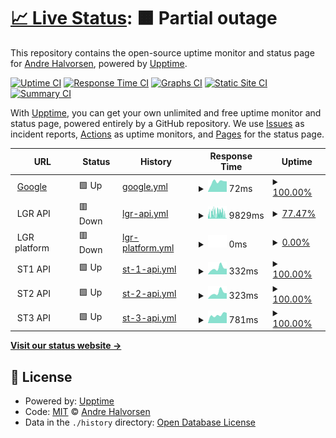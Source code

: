 # [📈 Live Status](https://demo.upptime.js.org): <!--live status--> **🟧 Partial outage**

This repository contains the open-source uptime monitor and status page for [Andre Halvorsen](https://demo.upptime.js.org), powered by [Upptime](https://github.com/upptime/upptime).

[![Uptime CI](https://github.com/Adathor/upptime/workflows/Uptime%20CI/badge.svg)](https://github.com/Adathor/upptime/actions?query=workflow%3A%22Uptime+CI%22)
[![Response Time CI](https://github.com/Adathor/upptime/workflows/Response%20Time%20CI/badge.svg)](https://github.com/Adathor/upptime/actions?query=workflow%3A%22Response+Time+CI%22)
[![Graphs CI](https://github.com/Adathor/upptime/workflows/Graphs%20CI/badge.svg)](https://github.com/Adathor/upptime/actions?query=workflow%3A%22Graphs+CI%22)
[![Static Site CI](https://github.com/Adathor/upptime/workflows/Static%20Site%20CI/badge.svg)](https://github.com/Adathor/upptime/actions?query=workflow%3A%22Static+Site+CI%22)
[![Summary CI](https://github.com/Adathor/upptime/workflows/Summary%20CI/badge.svg)](https://github.com/Adathor/upptime/actions?query=workflow%3A%22Summary+CI%22)

With [Upptime](https://upptime.js.org), you can get your own unlimited and free uptime monitor and status page, powered entirely by a GitHub repository. We use [Issues](https://github.com/Adathor/upptime/issues) as incident reports, [Actions](https://github.com/Adathor/upptime/actions) as uptime monitors, and [Pages](https://demo.upptime.js.org) for the status page.

<!--start: status pages-->
<!-- This summary is generated by Upptime (https://github.com/upptime/upptime) -->
<!-- Do not edit this manually, your changes will be overwritten -->
<!-- prettier-ignore -->
| URL | Status | History | Response Time | Uptime |
| --- | ------ | ------- | ------------- | ------ |
| <img alt="" src="https://favicons.githubusercontent.com/www.google.com" height="13"> [Google](https://www.google.com) | 🟩 Up | [google.yml](https://github.com/apinter/furry-octo-engine/commits/HEAD/history/google.yml) | <details><summary><img alt="Response time graph" src="./graphs/google/response-time-week.png" height="20"> 72ms</summary><br><a href="https://apinter.github.io/furry-octo-engine/history/google"><img alt="Response time 119" src="https://img.shields.io/endpoint?url=https%3A%2F%2Fraw.githubusercontent.com%2Fapinter%2Ffurry-octo-engine%2FHEAD%2Fapi%2Fgoogle%2Fresponse-time.json"></a><br><a href="https://apinter.github.io/furry-octo-engine/history/google"><img alt="24-hour response time 74" src="https://img.shields.io/endpoint?url=https%3A%2F%2Fraw.githubusercontent.com%2Fapinter%2Ffurry-octo-engine%2FHEAD%2Fapi%2Fgoogle%2Fresponse-time-day.json"></a><br><a href="https://apinter.github.io/furry-octo-engine/history/google"><img alt="7-day response time 72" src="https://img.shields.io/endpoint?url=https%3A%2F%2Fraw.githubusercontent.com%2Fapinter%2Ffurry-octo-engine%2FHEAD%2Fapi%2Fgoogle%2Fresponse-time-week.json"></a><br><a href="https://apinter.github.io/furry-octo-engine/history/google"><img alt="30-day response time 80" src="https://img.shields.io/endpoint?url=https%3A%2F%2Fraw.githubusercontent.com%2Fapinter%2Ffurry-octo-engine%2FHEAD%2Fapi%2Fgoogle%2Fresponse-time-month.json"></a><br><a href="https://apinter.github.io/furry-octo-engine/history/google"><img alt="1-year response time 119" src="https://img.shields.io/endpoint?url=https%3A%2F%2Fraw.githubusercontent.com%2Fapinter%2Ffurry-octo-engine%2FHEAD%2Fapi%2Fgoogle%2Fresponse-time-year.json"></a></details> | <details><summary><a href="https://apinter.github.io/furry-octo-engine/history/google">100.00%</a></summary><a href="https://apinter.github.io/furry-octo-engine/history/google"><img alt="All-time uptime 100.00%" src="https://img.shields.io/endpoint?url=https%3A%2F%2Fraw.githubusercontent.com%2Fapinter%2Ffurry-octo-engine%2FHEAD%2Fapi%2Fgoogle%2Fuptime.json"></a><br><a href="https://apinter.github.io/furry-octo-engine/history/google"><img alt="24-hour uptime 100.00%" src="https://img.shields.io/endpoint?url=https%3A%2F%2Fraw.githubusercontent.com%2Fapinter%2Ffurry-octo-engine%2FHEAD%2Fapi%2Fgoogle%2Fuptime-day.json"></a><br><a href="https://apinter.github.io/furry-octo-engine/history/google"><img alt="7-day uptime 100.00%" src="https://img.shields.io/endpoint?url=https%3A%2F%2Fraw.githubusercontent.com%2Fapinter%2Ffurry-octo-engine%2FHEAD%2Fapi%2Fgoogle%2Fuptime-week.json"></a><br><a href="https://apinter.github.io/furry-octo-engine/history/google"><img alt="30-day uptime 100.00%" src="https://img.shields.io/endpoint?url=https%3A%2F%2Fraw.githubusercontent.com%2Fapinter%2Ffurry-octo-engine%2FHEAD%2Fapi%2Fgoogle%2Fuptime-month.json"></a><br><a href="https://apinter.github.io/furry-octo-engine/history/google"><img alt="1-year uptime 100.00%" src="https://img.shields.io/endpoint?url=https%3A%2F%2Fraw.githubusercontent.com%2Fapinter%2Ffurry-octo-engine%2FHEAD%2Fapi%2Fgoogle%2Fuptime-year.json"></a></details>
| <img alt="" src="https://favicons.githubusercontent.com/null" height="13"> LGR API | 🟥 Down | [lgr-api.yml](https://github.com/apinter/furry-octo-engine/commits/HEAD/history/lgr-api.yml) | <details><summary><img alt="Response time graph" src="./graphs/lgr-api/response-time-week.png" height="20"> 9829ms</summary><br><a href="https://apinter.github.io/furry-octo-engine/history/lgr-api"><img alt="Response time 3116" src="https://img.shields.io/endpoint?url=https%3A%2F%2Fraw.githubusercontent.com%2Fapinter%2Ffurry-octo-engine%2FHEAD%2Fapi%2Flgr-api%2Fresponse-time.json"></a><br><a href="https://apinter.github.io/furry-octo-engine/history/lgr-api"><img alt="24-hour response time 973" src="https://img.shields.io/endpoint?url=https%3A%2F%2Fraw.githubusercontent.com%2Fapinter%2Ffurry-octo-engine%2FHEAD%2Fapi%2Flgr-api%2Fresponse-time-day.json"></a><br><a href="https://apinter.github.io/furry-octo-engine/history/lgr-api"><img alt="7-day response time 9829" src="https://img.shields.io/endpoint?url=https%3A%2F%2Fraw.githubusercontent.com%2Fapinter%2Ffurry-octo-engine%2FHEAD%2Fapi%2Flgr-api%2Fresponse-time-week.json"></a><br><a href="https://apinter.github.io/furry-octo-engine/history/lgr-api"><img alt="30-day response time 6645" src="https://img.shields.io/endpoint?url=https%3A%2F%2Fraw.githubusercontent.com%2Fapinter%2Ffurry-octo-engine%2FHEAD%2Fapi%2Flgr-api%2Fresponse-time-month.json"></a><br><a href="https://apinter.github.io/furry-octo-engine/history/lgr-api"><img alt="1-year response time 3116" src="https://img.shields.io/endpoint?url=https%3A%2F%2Fraw.githubusercontent.com%2Fapinter%2Ffurry-octo-engine%2FHEAD%2Fapi%2Flgr-api%2Fresponse-time-year.json"></a></details> | <details><summary><a href="https://apinter.github.io/furry-octo-engine/history/lgr-api">77.47%</a></summary><a href="https://apinter.github.io/furry-octo-engine/history/lgr-api"><img alt="All-time uptime 99.01%" src="https://img.shields.io/endpoint?url=https%3A%2F%2Fraw.githubusercontent.com%2Fapinter%2Ffurry-octo-engine%2FHEAD%2Fapi%2Flgr-api%2Fuptime.json"></a><br><a href="https://apinter.github.io/furry-octo-engine/history/lgr-api"><img alt="24-hour uptime 96.34%" src="https://img.shields.io/endpoint?url=https%3A%2F%2Fraw.githubusercontent.com%2Fapinter%2Ffurry-octo-engine%2FHEAD%2Fapi%2Flgr-api%2Fuptime-day.json"></a><br><a href="https://apinter.github.io/furry-octo-engine/history/lgr-api"><img alt="7-day uptime 77.47%" src="https://img.shields.io/endpoint?url=https%3A%2F%2Fraw.githubusercontent.com%2Fapinter%2Ffurry-octo-engine%2FHEAD%2Fapi%2Flgr-api%2Fuptime-week.json"></a><br><a href="https://apinter.github.io/furry-octo-engine/history/lgr-api"><img alt="30-day uptime 89.41%" src="https://img.shields.io/endpoint?url=https%3A%2F%2Fraw.githubusercontent.com%2Fapinter%2Ffurry-octo-engine%2FHEAD%2Fapi%2Flgr-api%2Fuptime-month.json"></a><br><a href="https://apinter.github.io/furry-octo-engine/history/lgr-api"><img alt="1-year uptime 99.01%" src="https://img.shields.io/endpoint?url=https%3A%2F%2Fraw.githubusercontent.com%2Fapinter%2Ffurry-octo-engine%2FHEAD%2Fapi%2Flgr-api%2Fuptime-year.json"></a></details>
| <img alt="" src="https://favicons.githubusercontent.com/null" height="13"> LGR platform | 🟥 Down | [lgr-platform.yml](https://github.com/apinter/furry-octo-engine/commits/HEAD/history/lgr-platform.yml) | <details><summary><img alt="Response time graph" src="./graphs/lgr-platform/response-time-week.png" height="20"> 0ms</summary><br><a href="https://apinter.github.io/furry-octo-engine/history/lgr-platform"><img alt="Response time 953" src="https://img.shields.io/endpoint?url=https%3A%2F%2Fraw.githubusercontent.com%2Fapinter%2Ffurry-octo-engine%2FHEAD%2Fapi%2Flgr-platform%2Fresponse-time.json"></a><br><a href="https://apinter.github.io/furry-octo-engine/history/lgr-platform"><img alt="24-hour response time 0" src="https://img.shields.io/endpoint?url=https%3A%2F%2Fraw.githubusercontent.com%2Fapinter%2Ffurry-octo-engine%2FHEAD%2Fapi%2Flgr-platform%2Fresponse-time-day.json"></a><br><a href="https://apinter.github.io/furry-octo-engine/history/lgr-platform"><img alt="7-day response time 0" src="https://img.shields.io/endpoint?url=https%3A%2F%2Fraw.githubusercontent.com%2Fapinter%2Ffurry-octo-engine%2FHEAD%2Fapi%2Flgr-platform%2Fresponse-time-week.json"></a><br><a href="https://apinter.github.io/furry-octo-engine/history/lgr-platform"><img alt="30-day response time 0" src="https://img.shields.io/endpoint?url=https%3A%2F%2Fraw.githubusercontent.com%2Fapinter%2Ffurry-octo-engine%2FHEAD%2Fapi%2Flgr-platform%2Fresponse-time-month.json"></a><br><a href="https://apinter.github.io/furry-octo-engine/history/lgr-platform"><img alt="1-year response time 953" src="https://img.shields.io/endpoint?url=https%3A%2F%2Fraw.githubusercontent.com%2Fapinter%2Ffurry-octo-engine%2FHEAD%2Fapi%2Flgr-platform%2Fresponse-time-year.json"></a></details> | <details><summary><a href="https://apinter.github.io/furry-octo-engine/history/lgr-platform">0.00%</a></summary><a href="https://apinter.github.io/furry-octo-engine/history/lgr-platform"><img alt="All-time uptime 54.20%" src="https://img.shields.io/endpoint?url=https%3A%2F%2Fraw.githubusercontent.com%2Fapinter%2Ffurry-octo-engine%2FHEAD%2Fapi%2Flgr-platform%2Fuptime.json"></a><br><a href="https://apinter.github.io/furry-octo-engine/history/lgr-platform"><img alt="24-hour uptime 0.00%" src="https://img.shields.io/endpoint?url=https%3A%2F%2Fraw.githubusercontent.com%2Fapinter%2Ffurry-octo-engine%2FHEAD%2Fapi%2Flgr-platform%2Fuptime-day.json"></a><br><a href="https://apinter.github.io/furry-octo-engine/history/lgr-platform"><img alt="7-day uptime 0.00%" src="https://img.shields.io/endpoint?url=https%3A%2F%2Fraw.githubusercontent.com%2Fapinter%2Ffurry-octo-engine%2FHEAD%2Fapi%2Flgr-platform%2Fuptime-week.json"></a><br><a href="https://apinter.github.io/furry-octo-engine/history/lgr-platform"><img alt="30-day uptime 0.00%" src="https://img.shields.io/endpoint?url=https%3A%2F%2Fraw.githubusercontent.com%2Fapinter%2Ffurry-octo-engine%2FHEAD%2Fapi%2Flgr-platform%2Fuptime-month.json"></a><br><a href="https://apinter.github.io/furry-octo-engine/history/lgr-platform"><img alt="1-year uptime 54.20%" src="https://img.shields.io/endpoint?url=https%3A%2F%2Fraw.githubusercontent.com%2Fapinter%2Ffurry-octo-engine%2FHEAD%2Fapi%2Flgr-platform%2Fuptime-year.json"></a></details>
| <img alt="" src="https://favicons.githubusercontent.com/null" height="13"> ST1 API | 🟩 Up | [st-1-api.yml](https://github.com/apinter/furry-octo-engine/commits/HEAD/history/st-1-api.yml) | <details><summary><img alt="Response time graph" src="./graphs/st-1-api/response-time-week.png" height="20"> 332ms</summary><br><a href="https://apinter.github.io/furry-octo-engine/history/st-1-api"><img alt="Response time 418" src="https://img.shields.io/endpoint?url=https%3A%2F%2Fraw.githubusercontent.com%2Fapinter%2Ffurry-octo-engine%2FHEAD%2Fapi%2Fst-1-api%2Fresponse-time.json"></a><br><a href="https://apinter.github.io/furry-octo-engine/history/st-1-api"><img alt="24-hour response time 303" src="https://img.shields.io/endpoint?url=https%3A%2F%2Fraw.githubusercontent.com%2Fapinter%2Ffurry-octo-engine%2FHEAD%2Fapi%2Fst-1-api%2Fresponse-time-day.json"></a><br><a href="https://apinter.github.io/furry-octo-engine/history/st-1-api"><img alt="7-day response time 332" src="https://img.shields.io/endpoint?url=https%3A%2F%2Fraw.githubusercontent.com%2Fapinter%2Ffurry-octo-engine%2FHEAD%2Fapi%2Fst-1-api%2Fresponse-time-week.json"></a><br><a href="https://apinter.github.io/furry-octo-engine/history/st-1-api"><img alt="30-day response time 334" src="https://img.shields.io/endpoint?url=https%3A%2F%2Fraw.githubusercontent.com%2Fapinter%2Ffurry-octo-engine%2FHEAD%2Fapi%2Fst-1-api%2Fresponse-time-month.json"></a><br><a href="https://apinter.github.io/furry-octo-engine/history/st-1-api"><img alt="1-year response time 418" src="https://img.shields.io/endpoint?url=https%3A%2F%2Fraw.githubusercontent.com%2Fapinter%2Ffurry-octo-engine%2FHEAD%2Fapi%2Fst-1-api%2Fresponse-time-year.json"></a></details> | <details><summary><a href="https://apinter.github.io/furry-octo-engine/history/st-1-api">100.00%</a></summary><a href="https://apinter.github.io/furry-octo-engine/history/st-1-api"><img alt="All-time uptime 100.00%" src="https://img.shields.io/endpoint?url=https%3A%2F%2Fraw.githubusercontent.com%2Fapinter%2Ffurry-octo-engine%2FHEAD%2Fapi%2Fst-1-api%2Fuptime.json"></a><br><a href="https://apinter.github.io/furry-octo-engine/history/st-1-api"><img alt="24-hour uptime 100.00%" src="https://img.shields.io/endpoint?url=https%3A%2F%2Fraw.githubusercontent.com%2Fapinter%2Ffurry-octo-engine%2FHEAD%2Fapi%2Fst-1-api%2Fuptime-day.json"></a><br><a href="https://apinter.github.io/furry-octo-engine/history/st-1-api"><img alt="7-day uptime 100.00%" src="https://img.shields.io/endpoint?url=https%3A%2F%2Fraw.githubusercontent.com%2Fapinter%2Ffurry-octo-engine%2FHEAD%2Fapi%2Fst-1-api%2Fuptime-week.json"></a><br><a href="https://apinter.github.io/furry-octo-engine/history/st-1-api"><img alt="30-day uptime 100.00%" src="https://img.shields.io/endpoint?url=https%3A%2F%2Fraw.githubusercontent.com%2Fapinter%2Ffurry-octo-engine%2FHEAD%2Fapi%2Fst-1-api%2Fuptime-month.json"></a><br><a href="https://apinter.github.io/furry-octo-engine/history/st-1-api"><img alt="1-year uptime 100.00%" src="https://img.shields.io/endpoint?url=https%3A%2F%2Fraw.githubusercontent.com%2Fapinter%2Ffurry-octo-engine%2FHEAD%2Fapi%2Fst-1-api%2Fuptime-year.json"></a></details>
| <img alt="" src="https://favicons.githubusercontent.com/null" height="13"> ST2 API | 🟩 Up | [st-2-api.yml](https://github.com/apinter/furry-octo-engine/commits/HEAD/history/st-2-api.yml) | <details><summary><img alt="Response time graph" src="./graphs/st-2-api/response-time-week.png" height="20"> 323ms</summary><br><a href="https://apinter.github.io/furry-octo-engine/history/st-2-api"><img alt="Response time 404" src="https://img.shields.io/endpoint?url=https%3A%2F%2Fraw.githubusercontent.com%2Fapinter%2Ffurry-octo-engine%2FHEAD%2Fapi%2Fst-2-api%2Fresponse-time.json"></a><br><a href="https://apinter.github.io/furry-octo-engine/history/st-2-api"><img alt="24-hour response time 298" src="https://img.shields.io/endpoint?url=https%3A%2F%2Fraw.githubusercontent.com%2Fapinter%2Ffurry-octo-engine%2FHEAD%2Fapi%2Fst-2-api%2Fresponse-time-day.json"></a><br><a href="https://apinter.github.io/furry-octo-engine/history/st-2-api"><img alt="7-day response time 323" src="https://img.shields.io/endpoint?url=https%3A%2F%2Fraw.githubusercontent.com%2Fapinter%2Ffurry-octo-engine%2FHEAD%2Fapi%2Fst-2-api%2Fresponse-time-week.json"></a><br><a href="https://apinter.github.io/furry-octo-engine/history/st-2-api"><img alt="30-day response time 348" src="https://img.shields.io/endpoint?url=https%3A%2F%2Fraw.githubusercontent.com%2Fapinter%2Ffurry-octo-engine%2FHEAD%2Fapi%2Fst-2-api%2Fresponse-time-month.json"></a><br><a href="https://apinter.github.io/furry-octo-engine/history/st-2-api"><img alt="1-year response time 404" src="https://img.shields.io/endpoint?url=https%3A%2F%2Fraw.githubusercontent.com%2Fapinter%2Ffurry-octo-engine%2FHEAD%2Fapi%2Fst-2-api%2Fresponse-time-year.json"></a></details> | <details><summary><a href="https://apinter.github.io/furry-octo-engine/history/st-2-api">100.00%</a></summary><a href="https://apinter.github.io/furry-octo-engine/history/st-2-api"><img alt="All-time uptime 100.00%" src="https://img.shields.io/endpoint?url=https%3A%2F%2Fraw.githubusercontent.com%2Fapinter%2Ffurry-octo-engine%2FHEAD%2Fapi%2Fst-2-api%2Fuptime.json"></a><br><a href="https://apinter.github.io/furry-octo-engine/history/st-2-api"><img alt="24-hour uptime 100.00%" src="https://img.shields.io/endpoint?url=https%3A%2F%2Fraw.githubusercontent.com%2Fapinter%2Ffurry-octo-engine%2FHEAD%2Fapi%2Fst-2-api%2Fuptime-day.json"></a><br><a href="https://apinter.github.io/furry-octo-engine/history/st-2-api"><img alt="7-day uptime 100.00%" src="https://img.shields.io/endpoint?url=https%3A%2F%2Fraw.githubusercontent.com%2Fapinter%2Ffurry-octo-engine%2FHEAD%2Fapi%2Fst-2-api%2Fuptime-week.json"></a><br><a href="https://apinter.github.io/furry-octo-engine/history/st-2-api"><img alt="30-day uptime 100.00%" src="https://img.shields.io/endpoint?url=https%3A%2F%2Fraw.githubusercontent.com%2Fapinter%2Ffurry-octo-engine%2FHEAD%2Fapi%2Fst-2-api%2Fuptime-month.json"></a><br><a href="https://apinter.github.io/furry-octo-engine/history/st-2-api"><img alt="1-year uptime 100.00%" src="https://img.shields.io/endpoint?url=https%3A%2F%2Fraw.githubusercontent.com%2Fapinter%2Ffurry-octo-engine%2FHEAD%2Fapi%2Fst-2-api%2Fuptime-year.json"></a></details>
| <img alt="" src="https://favicons.githubusercontent.com/null" height="13"> ST3 API | 🟩 Up | [st-3-api.yml](https://github.com/apinter/furry-octo-engine/commits/HEAD/history/st-3-api.yml) | <details><summary><img alt="Response time graph" src="./graphs/st-3-api/response-time-week.png" height="20"> 781ms</summary><br><a href="https://apinter.github.io/furry-octo-engine/history/st-3-api"><img alt="Response time 950" src="https://img.shields.io/endpoint?url=https%3A%2F%2Fraw.githubusercontent.com%2Fapinter%2Ffurry-octo-engine%2FHEAD%2Fapi%2Fst-3-api%2Fresponse-time.json"></a><br><a href="https://apinter.github.io/furry-octo-engine/history/st-3-api"><img alt="24-hour response time 957" src="https://img.shields.io/endpoint?url=https%3A%2F%2Fraw.githubusercontent.com%2Fapinter%2Ffurry-octo-engine%2FHEAD%2Fapi%2Fst-3-api%2Fresponse-time-day.json"></a><br><a href="https://apinter.github.io/furry-octo-engine/history/st-3-api"><img alt="7-day response time 781" src="https://img.shields.io/endpoint?url=https%3A%2F%2Fraw.githubusercontent.com%2Fapinter%2Ffurry-octo-engine%2FHEAD%2Fapi%2Fst-3-api%2Fresponse-time-week.json"></a><br><a href="https://apinter.github.io/furry-octo-engine/history/st-3-api"><img alt="30-day response time 665" src="https://img.shields.io/endpoint?url=https%3A%2F%2Fraw.githubusercontent.com%2Fapinter%2Ffurry-octo-engine%2FHEAD%2Fapi%2Fst-3-api%2Fresponse-time-month.json"></a><br><a href="https://apinter.github.io/furry-octo-engine/history/st-3-api"><img alt="1-year response time 950" src="https://img.shields.io/endpoint?url=https%3A%2F%2Fraw.githubusercontent.com%2Fapinter%2Ffurry-octo-engine%2FHEAD%2Fapi%2Fst-3-api%2Fresponse-time-year.json"></a></details> | <details><summary><a href="https://apinter.github.io/furry-octo-engine/history/st-3-api">100.00%</a></summary><a href="https://apinter.github.io/furry-octo-engine/history/st-3-api"><img alt="All-time uptime 98.64%" src="https://img.shields.io/endpoint?url=https%3A%2F%2Fraw.githubusercontent.com%2Fapinter%2Ffurry-octo-engine%2FHEAD%2Fapi%2Fst-3-api%2Fuptime.json"></a><br><a href="https://apinter.github.io/furry-octo-engine/history/st-3-api"><img alt="24-hour uptime 100.00%" src="https://img.shields.io/endpoint?url=https%3A%2F%2Fraw.githubusercontent.com%2Fapinter%2Ffurry-octo-engine%2FHEAD%2Fapi%2Fst-3-api%2Fuptime-day.json"></a><br><a href="https://apinter.github.io/furry-octo-engine/history/st-3-api"><img alt="7-day uptime 100.00%" src="https://img.shields.io/endpoint?url=https%3A%2F%2Fraw.githubusercontent.com%2Fapinter%2Ffurry-octo-engine%2FHEAD%2Fapi%2Fst-3-api%2Fuptime-week.json"></a><br><a href="https://apinter.github.io/furry-octo-engine/history/st-3-api"><img alt="30-day uptime 100.00%" src="https://img.shields.io/endpoint?url=https%3A%2F%2Fraw.githubusercontent.com%2Fapinter%2Ffurry-octo-engine%2FHEAD%2Fapi%2Fst-3-api%2Fuptime-month.json"></a><br><a href="https://apinter.github.io/furry-octo-engine/history/st-3-api"><img alt="1-year uptime 98.64%" src="https://img.shields.io/endpoint?url=https%3A%2F%2Fraw.githubusercontent.com%2Fapinter%2Ffurry-octo-engine%2FHEAD%2Fapi%2Fst-3-api%2Fuptime-year.json"></a></details>

<!--end: status pages-->

[**Visit our status website →**](https://demo.upptime.js.org)

## 📄 License

- Powered by: [Upptime](https://github.com/upptime/upptime)
- Code: [MIT](./LICENSE) © [Andre Halvorsen](https://demo.upptime.js.org)
- Data in the `./history` directory: [Open Database License](https://opendatacommons.org/licenses/odbl/1-0/)
